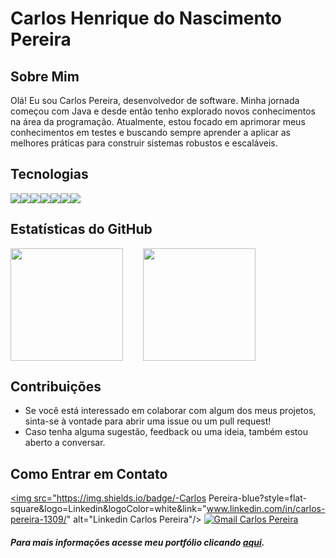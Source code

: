 # Carlos Henrique do Nascimento Pereira

## Sobre Mim
 Olá! Eu sou Carlos Pereira, desenvolvedor de software. Minha jornada começou com Java e desde então tenho explorado novos conhecimentos na área da programação. Atualmente, estou focado em aprimorar meus conhecimentos em testes e buscando sempre aprender a aplicar as melhores práticas para construir sistemas robustos e escaláveis.

## Tecnologias
<div style="display: flex">
  <img src="https://img.shields.io/badge/java-%23ED8B00.svg?style=for-the-badge&logo=openjdk" />
  <img src="https://img.shields.io/badge/spring-%236DB33F.svg?style=for-the-badge&logo=spring&logoColor=white" />
  <img src="https://img.shields.io/badge/Jasper Reports-%2300f.svg?style=for-the-badge&logo=jasper&logoColor=red" />
  <img src="https://img.shields.io/badge/postgresql-4169e1?style=for-the-badge&logo=postgresql&logoColor=white" />
  <img src="https://img.shields.io/badge/mysql-%2300f.svg?style=for-the-badge&logo=mysql&logoColor=white" />
  <img src="https://img.shields.io/badge/html5-%23E34F26.svg?style=for-the-badge&logo=html5&logoColor=white" />
  <img src="https://img.shields.io/badge/css3-%231572B6.svg?style=for-the-badge&logo=css3&logoColor=white" />
</div>

## Estatísticas do GitHub
<div style="display: flex;">
  <img style="margin-right: 2rem;" height="180em"src="https://github-readme-stats.vercel.app/api?username=chenrique13&show_icons=true&theme=transparent">

  <img height="180em" src="https://github-readme-stats.vercel.app/api/top-langs/?username=chenrique13&layout=compact">
</div>

## Contribuições
- Se você está interessado em colaborar com algum dos meus projetos, sinta-se à vontade para abrir uma issue ou um pull request!
- Caso tenha alguma sugestão, feedback ou uma ideia, também estou aberto a conversar.

## Como Entrar em Contato
<a href="www.linkedin.com/in/carlos-pereira-1309/" target="_blank" title="Linkedin Carlos Pereira"><img src="https://img.shields.io/badge/-Carlos Pereira-blue?style=flat-square&logo=Linkedin&logoColor=white&link="www.linkedin.com/in/carlos-pereira-1309/" alt="Linkedin Carlos Pereira"/></a> [![Gmail Carlos Pereira](https://img.shields.io/badge/-c.henrique1309@gmail.com-c14438?style=flat-square&logo=Gmail&logoColor=white&link=mailto:c.henrique1309@gmail.com)](mailto:c.henrique1309@gmail.com "Gmail Carlos Pereira")

##### Para mais informações acesse meu portfólio clicando [aqui](https://chenrique13.github.io "aqui").
